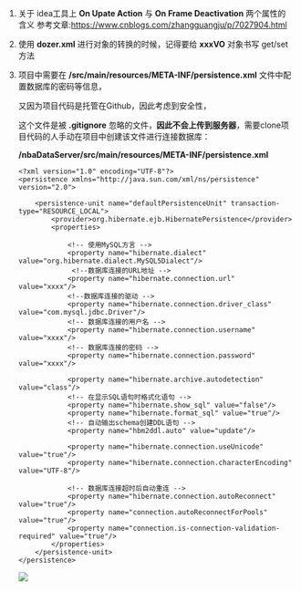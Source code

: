 1. 关于 idea工具上 **On Upate Action** 与 **On Frame Deactivation** 两个属性的含义
  参考文章:https://www.cnblogs.com/zhangguangju/p/7027904.html

2. 使用 **dozer.xml** 进行对象的转换的时候，记得要给 **xxxVO** 对象书写 get/set方法

3. 项目中需要在 **/src/main/resources/META-INF/persistence.xml** 文件中配置数据库的密码等信息，

   又因为项目代码是托管在Github，因此考虑到安全性，

   这个文件是被 **.gitignore** 忽略的文件，**因此不会上传到服务器**，需要clone项目代码的人手动在项目中创建该文件进行连接数据库：


   **/nbaDataServer/src/main/resources/META-INF/persistence.xml**
   ```
   <?xml version="1.0" encoding="UTF-8"?>
   <persistence xmlns="http://java.sun.com/xml/ns/persistence" version="2.0">
   
       <persistence-unit name="defaultPersistenceUnit" transaction-type="RESOURCE_LOCAL">
           <provider>org.hibernate.ejb.HibernatePersistence</provider>
           <properties>
   
               <!-- 使用MySQL方言 -->
               <property name="hibernate.dialect" value="org.hibernate.dialect.MySQL5Dialect"/>
                <!--数据库连接的URL地址 -->
               <property name="hibernate.connection.url" value="xxxx"/>
               <!--数据库连接的驱动 -->
               <property name="hibernate.connection.driver_class" value="com.mysql.jdbc.Driver"/>
               <!-- 数据库连接的用户名 -->
               <property name="hibernate.connection.username" value="xxxx"/>
               <!-- 数据库连接的密码 -->
               <property name="hibernate.connection.password" value="xxxx"/>
   
               <property name="hibernate.archive.autodetection" value="class"/>
               <!-- 在显示SQL语句时格式化语句 -->
               <property name="hibernate.show_sql" value="false"/>
               <property name="hibernate.format_sql" value="true"/>
               <!-- 自动输出schema创建DDL语句 -->
               <property name="hbm2ddl.auto" value="update"/>
   
               <property name="hibernate.connection.useUnicode" value="true"/>
               <property name="hibernate.connection.characterEncoding" value="UTF-8"/>
   
               <!-- 数据库连接超时后自动重连 -->
               <property name="hibernate.connection.autoReconnect" value="true"/>
               <property name="connection.autoReconnectForPools" value="true"/>
               <property name="connection.is-connection-validation-required" value="true"/>
           </properties>
       </persistence-unit>
   </persistence>
   
   ```
   ![](https://ws4.sinaimg.cn/large/006tNbRwgy1fvfb5wjzimj30fk0simzv.jpg)